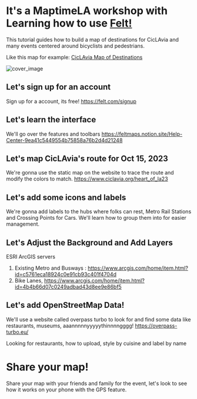 # It's a MaptimeLA workshop with Learning how to use [Felt!](https://felt.com/maps/recent)

This tutorial guides how to build a map of destinations for CicLAvia and many events centered around bicyclists and pedestrians.

Like this map for example: [CicLAvia Map of Destinations](https://felt.com/map/CicLAvia-Map-of-Destinations-Ro4h9AvPITXOWALC8gpjWyD?loc=34.049461,-118.247992,15.69z&share=1)

![cover_image](https://github.com/maptimeLA/felt101/assets/6407796/fcbeb1bd-f9c5-4b3c-bdf6-20aad2d24ca5)

## Let's sign up for an account

Sign up for a account, its free! https://felt.com/signup

## Let's learn the interface
We'll go over the features and toolbars
https://feltmaps.notion.site/Help-Center-9ea41c5449554b75858a76b2d4d21248

## Let's map CicLAvia's route for Oct 15, 2023

We're gonna use the static map on the website to trace the route and modify the colors to match.
https://www.ciclavia.org/heart_of_la23

## Let's add some icons and labels

We're gonna add labels to the hubs where folks can rest, Metro Rail Stations and Crossing Points for Cars.
We'll learn how to group them into for easier management.

## Let's Adjust the Background and Add Layers

ESRI ArcGIS servers
1. Existing Metro and Busways : https://www.arcgis.com/home/item.html?id=c5761eca18924c0e91cb93c401f4704d
2. Bike Lanes, https://www.arcgis.com/home/item.html?id=4b4b66d07c0249adbad43d8ee9e86bf5

## Let's add OpenStreetMap Data!

We'll use a website called overpass turbo to look for and find some data like restaurants, museums, aaannnnnyyyyythinnnngggg!
https://overpass-turbo.eu/

Looking for restaurants, how to upload, style by cuisine and label by name


# Share your map!

Share your map with your friends and family for the event, let's look to see how it works on your phone with the GPS feature.
